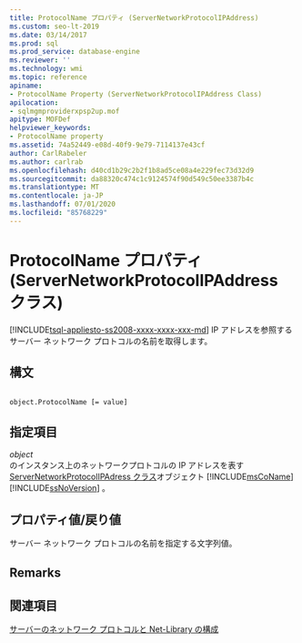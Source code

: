```yaml
---
title: ProtocolName プロパティ (ServerNetworkProtocolIPAddress)
ms.custom: seo-lt-2019
ms.date: 03/14/2017
ms.prod: sql
ms.prod_service: database-engine
ms.reviewer: ''
ms.technology: wmi
ms.topic: reference
apiname:
- ProtocolName Property (ServerNetworkProtocolIPAddress Class)
apilocation:
- sqlmgmproviderxpsp2up.mof
apitype: MOFDef
helpviewer_keywords:
- ProtocolName property
ms.assetid: 74a52449-e08d-40f9-9e79-7114137e43cf
author: CarlRabeler
ms.author: carlrab
ms.openlocfilehash: d40cd1b29c2b2f1b8ad5ce08a4e229fec73d32d9
ms.sourcegitcommit: da88320c474c1c9124574f90d549c50ee3387b4c
ms.translationtype: MT
ms.contentlocale: ja-JP
ms.lasthandoff: 07/01/2020
ms.locfileid: "85768229"
---
```

# <a name="protocolname-property-servernetworkprotocolipaddress-class"></a>ProtocolName プロパティ (ServerNetworkProtocolIPAddress クラス)
[!INCLUDE[tsql-appliesto-ss2008-xxxx-xxxx-xxx-md](../../../includes/applies-to-version/sqlserver.md)]
  IP アドレスを参照するサーバー ネットワーク プロトコルの名前を取得します。  
  
## <a name="syntax"></a>構文  
  
```  
  
object.ProtocolName [= value]  
```  
  
## <a name="parts"></a>指定項目  
 *object*  
 のインスタンス上のネットワークプロトコルの IP アドレスを表す[ServerNetworkProtocolIPAdress クラス](../../../relational-databases/wmi-provider-configuration-classes/servernetworkprotocolipaddress-class/servernetworkprotocolipaddress-class.md)オブジェクト [!INCLUDE[msCoName](../../../includes/msconame-md.md)] [!INCLUDE[ssNoVersion](../../../includes/ssnoversion-md.md)] 。  
  
## <a name="property-valuereturn-value"></a>プロパティ値/戻り値  
 サーバー ネットワーク プロトコルの名前を指定する文字列値。  
  
## <a name="remarks"></a>Remarks  
  
## <a name="see-also"></a>関連項目  
 [サーバーのネットワーク プロトコルと Net-Library の構成](https://msdn.microsoft.com/library/ms177485\(v=sql.100\).aspx)  
  
  
